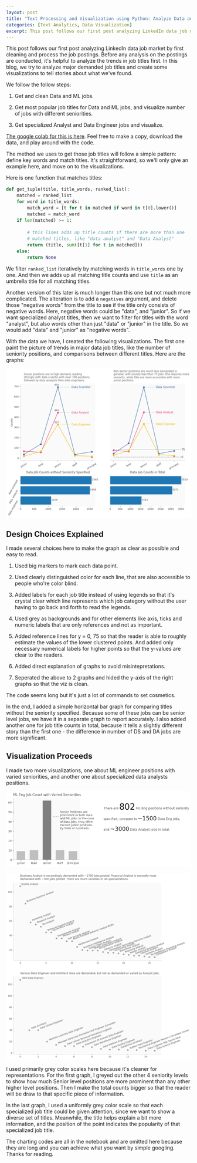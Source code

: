 ```yaml
---
layout: post
title: "Text Processing and Visualization using Python: Analyze Data and ML Job Titles"
categories: [Text Analytics, Data Visualization]
excerpt: This post follows our first post analyzing LinkedIn data job market by first cleaning and process the job postings. Before any analysis on the postings are conducted, it's helpful to analyze the trends in job titles first. In this blog, we try to analyze major demanded job titles and create some visualizations to tell stories about what we've found.
---
```


This post follows our first post analyzing LinkedIn data job market by first cleaning and process the job postings. Before any analysis on the postings are conducted, it's helpful to analyze the trends in job titles first. In this blog, we try to analyze major demanded job titles and create some visualizations to tell stories about what we've found.

We follow the follow steps:

1. Get and clean Data and ML jobs.

2. Get most popular job titles for Data and ML jobs, and visualize number of jobs with different seniorities.

3. Get specialized Analyst and Data Engineer jobs and visualize.

[The google colab for this is here](https://colab.research.google.com/drive/1GlTFGd0Wik-d3SK7GYYXgiK0hEtFO5r8?usp=sharing). Feel free to make a copy, download the data, and play around with the code.

The method we uses to get those job titles will follow a simple pattern: define key words and match titles. It's straightforward, so we'll only give an example here, and move on to the visualizations.

Here is one function that matches titles:

```python
def get_tuple(title, title_words, ranked_list):
    matched = ranked_list
    for word in title_words:
        match_word = [t for t in matched if word in t[0].lower()]
        matched = match_word
    if len(matched) >= 1:

        # this lines adds up title counts if there are more than one
        # matched titles, like "data analyst" and "Data Analyst"
        return (title, sum([t[1] for t in matched]))
    else:
        return None
```

We filter `ranked_list` iteratively by matching words in `title_words` one by one. And then we adds up all matching title counts and use `title` as an umbrella title for all matching titles.

Another version of this later is much longer than this one but not much more complicated. The alteration is to add a `negatives` argument, and delete those "negative words" from the title to see if the title only consists of negative words. Here, negative words could be "data", and "junior". So if we want specialized analyst titles, then we want to filter for titles with the word "analyst", but also words other than just "data" or "junior" in the title. So we would add "data" and "junior" as "negative words".

With the data we have, I created the following visualizations. The first one paint the picture of trends in major data job titles, like the number of seniority positions, and comparisons between different titles. Here are the graphs:

![graph1](../images/graph1.png)

## Design Choices Explained

I made several choices here to make the graph as clear as possible and easy to read.

1. Used big markers to mark each data point.

2. Used clearly distinguished color for each line, that are also accessible to people who're color blind.

3. Added labels for each job title instead of using legends so that it's crystal clear which line represents which job category without the user having to go back and forth to read the legends.

4. Used grey as backgrounds and for other elements like axis, ticks and numeric labels that are only references and not as important.

5. Added reference lines for y = 0, 75 so that the reader is able to roughly estimate the values of the lower clustered points. And added only necessary numerical labels for higher points so that the y-values are clear to the readers.

6. Added direct explanation of graphs to avoid misintepretations.

7. Seperated the above to 2 graphs and hided the y-axis of the right graphs so that the viz is clean.

The code seems long but it's just a lot of commands to set cosmetics.

In the end, I added a simple horizontal bar graph for comparing titles without the seniority specified. Because some of these jobs can be senior level jobs, we have it in a separate graph to report accurately. I also added another one for job title counts in total, because it tells a slightly different story than the first one - the difference in number of DS and DA jobs are more significant.

## Visualization Proceeds

I made two more visualizations, one about ML engineer positions with varied seniorities, and another one about specialized data analysts positions.

![graph2](../images/graph2.png)

![graph3](../images/graph3.png)

I used primarily grey color scales here because it's cleaner for representations. For the first graph, I greyed out the other 4 seniority levels to show how much Senior level positions are more prominent than any other higher level positions. Then I make the total counts bigger so that the reader will be draw to that specific piece of information.

In the last graph, I used a uniformly grey color scale so that each specialized job title could be given attention, since we want to show a diverse set of titles. Meanwhile, the title helps explain a bit more information, and the position of the point indicates the popularity of that specialized job title.

The charting codes are all in the notebook and are omitted here because they are long and you can achieve what you want by simple googling. Thanks for reading.
